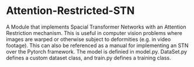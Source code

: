 # Attention-Restricted-STN
A Module that implements Spacial Transformer Networks with an Attention Restriction mechanism. This is useful in computer vision problems where images are warped or otherwise subject to deformities (e.g. in video footage). This can also be referenced as a manual for implementing an STN over the Pytorch framework. The model is definied in model.py. DataSet.py defines a custom dataset class, and train.py defines a training class.  
